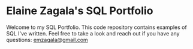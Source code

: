 # Elaine Zagala's SQL Portfolio

Welcome to my SQL Portfolio. This code repository contains examples of SQL I've written. Feel free to take a look and reach out if you have any questions: emzagala@gmail.com
